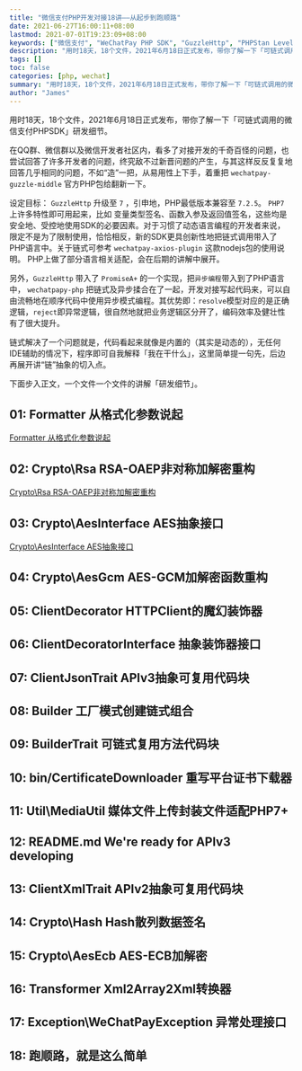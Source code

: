 ```yaml
---
title: "微信支付PHP开发对接18讲——从起步到跑顺路"
date: 2021-06-27T16:00:11+08:00
lastmod: 2021-07-01T19:23:09+08:00
keywords: ["微信支付", "WeChatPay PHP SDK", "GuzzleHttp", "PHPStan Level8"]
description: "用时18天，18个文件，2021年6月18日正式发布，带你了解一下「可链式调用的微信支付PHPSDK」研发细节。"
tags: []
toc: false
categories: [php, wechat]
summary: "用时18天，18个文件，2021年6月18日正式发布，带你了解一下「可链式调用的微信支付PHPSDK」研发细节。"
author: "James"
---
```


用时18天，18个文件，2021年6月18日正式发布，带你了解一下「可链式调用的微信支付PHPSDK」研发细节。

在QQ群、微信群以及微信开发者社区内，看多了对接开发的千奇百怪的问题，也尝试回答了许多开发者的问题，终究敌不过新晋问题的产生，与其这样反反复复地回答几乎相同的问题，不如“造”一把，从易用性上下手，着重把 `wechatpay-guzzle-middle` 官方PHP包给翻新一下。

设定目标： `GuzzleHttp` 升级至 `7` ，引申地，PHP最低版本兼容至 `7.2.5`。 `PHP7` 上许多特性即可用起来，比如 变量类型签名、函数入参及返回值签名，这些均是安全地、受控地使用SDK的必要因素。对于习惯了动态语言编程的开发者来说，限定不是为了限制使用，恰恰相反，新的SDK更具创新性地把链式调用带入了PHP语言中。关于链式可参考 `wechatpay-axios-plugin` 这款nodejs包的使用说明。 PHP上做了部分语言相关适配，会在后期的讲解中展开。

另外，`GuzzleHttp` 带入了 `PromiseA+` 的一个实现，把`异步编程`带入到了PHP语言中， `wechatpapy-php` 把链式及异步揉合在了一起，开发对接写起代码来，可以自由流畅地在顺序代码中使用异步模式编程。其优势即：`resolve`模型对应的是正确逻辑，`reject`即异常逻辑，很自然地就把业务逻辑区分开了，编码效率及健壮性有了很大提升。

链式解决了一个问题就是，代码看起来就像是内置的（其实是动态的），无任何IDE辅助的情况下，程序即可自我解释「我在干什么」，这里简单提一句先，后边再展开讲“链”抽象的切入点。

下面步入正文，一个文件一个文件的讲解「研发细节」。

## 01: Formatter 从格式化参数说起

[Formatter 从格式化参数说起](/post/18-points-of-the-wechatpay-php-openapi-sdk-section01/)

## 02: Crypto\Rsa RSA-OAEP非对称加解密重构

[Crypto\Rsa RSA-OAEP非对称加解密重构](/post/18-points-of-the-wechatpay-php-openapi-sdk-section02/)

## 03: Crypto\AesInterface AES抽象接口

[Crypto\AesInterface AES抽象接口](/post/18-points-of-the-wechatpay-php-openapi-sdk-section03/)

## 04: Crypto\AesGcm AES-GCM加解密函数重构

## 05: ClientDecorator HTTPClient的魔幻装饰器

## 06: ClientDecoratorInterface 抽象装饰器接口

## 07: ClientJsonTrait APIv3抽象可复用代码块

## 08: Builder 工厂模式创建链式组合

## 09: BuilderTrait 可链式复用方法代码块

## 10: bin/CertificateDownloader 重写平台证书下载器

## 11: Util\MediaUtil 媒体文件上传封装文件适配PHP7+

## 12: README.md We're ready for APIv3 developing

## 13: ClientXmlTrait APIv2抽象可复用代码块

## 14: Crypto\Hash Hash散列数据签名

## 15: Crypto\AesEcb AES-ECB加解密

## 16: Transformer Xml2Array2Xml转换器

## 17: Exception\WeChatPayException 异常处理接口

## 18: 跑顺路，就是这么简单
